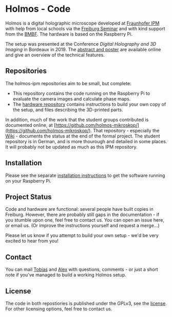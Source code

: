 # Holmos - Code

Holmos is a digital holographic microscope developed at [Fraunhofer IPM](http://ipm.fraunhofer.de) with help from local schools via the [Freiburg Seminar](https://freiburg-seminar.de) and with kind support from the [BMBF](https://www.bmbf.de).
The hardware is based on the Raspberry Pi.

The setup was presented at the Conference *Digital Holography and 3D Imaging* in Bordeaux in 2019.
The [abstract and poster](http://publica.fraunhofer.de/dokumente/N-546165.html) are available online and give an overview of the technical features.

## Repositories
The holmos-ipm repositories aim to be small, but complete:
* This repository contains the code running on the Raspberry Pi to evaluate the camera images and calculate phase maps.
* The [hardware repository](https://github.com/holmos-ipm/holmos-hardware/) contains instructions to build your own copy of the setup, and files describing the 3D-printed parts.

In addition, much of the work that the student groups contributed is documented online, at [https://github.com/holmos-mikroskop/](https://github.com/holmos-mikroskop/).
That repository - especially the [Wiki](https://github.com/holmos-mikroskop/holmos/wiki) - documents the status at the end of the formal project.
The student repository is in German, and is more thourough and detailed in some places. 
It will probably not be updated as much as this IPM repository.

## Installation
Please see the separate [installation instructions](INSTALL.md) to get the software running on your Raspberry Pi.

## Project Status
Code and hardware are functional: several people have built copies in Freiburg.
However, there are probably still gaps in the documentation - if you stumble upon one, feel free to contact us.
You can open an issue here, or email us.
(Or improve the instructions yourself and request a merge...)

Please let us know if you attempt to build your own setup - we'd be very excited to hear from you!

## Contact
You can mail [Tobias](mailto:tobias.beckmann@ipm.fraunhofer.de) and [Alex](mailto:alexander.bertz@ipm.fraunhofer.de) with questions, comments - or just a short note if you've managed to build a working Holmos setup.

## License
The code in both repostiories is published under the GPLv3, see the [license](license.md).
For other licensing options, feel free to contact us.
